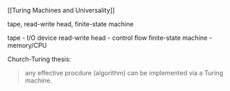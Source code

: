 [[Turing Machines and Universality]]

tape, read-write head, finite-state machine

tape - I/O device
read-write head - control flow
finite-state machine - memory/CPU

Church-Turing thesis:
>any effective procdure (algorithm) can be implemented via a Turing machine.


